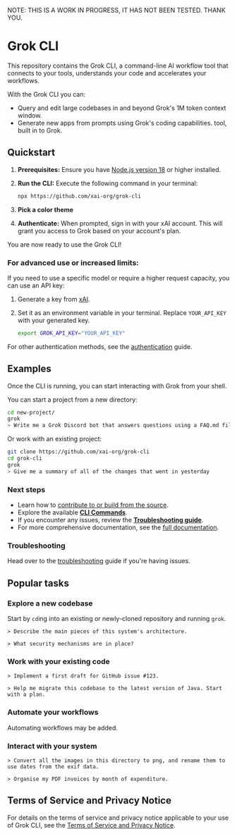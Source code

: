 NOTE: THIS IS A WORK IN PROGRESS, IT HAS NOT BEEN TESTED. THANK YOU.

# Grok CLI

This repository contains the Grok CLI, a command-line AI workflow tool that connects to your
tools, understands your code and accelerates your workflows.

With the Grok CLI you can:

- Query and edit large codebases in and beyond Grok's 1M token context window.
- Generate new apps from prompts using Grok's coding capabilities.
  tool, built in to Grok.

## Quickstart

1. **Prerequisites:** Ensure you have [Node.js version 18](https://nodejs.org/en/download) or higher installed.
2. **Run the CLI:** Execute the following command in your terminal:

   ```bash
   npx https://github.com/xai-org/grok-cli
   ```

3. **Pick a color theme**
4. **Authenticate:** When prompted, sign in with your xAI account. This will grant you access to Grok based on your account's plan.

You are now ready to use the Grok CLI!

### For advanced use or increased limits:

If you need to use a specific model or require a higher request capacity, you can use an API key:

1. Generate a key from [xAI](https://x.ai/api).
2. Set it as an environment variable in your terminal. Replace `YOUR_API_KEY` with your generated key.

   ```bash
   export GROK_API_KEY="YOUR_API_KEY"
   ```

For other authentication methods, see the [authentication](./docs/cli/authentication.md) guide.

## Examples

Once the CLI is running, you can start interacting with Grok from your shell.

You can start a project from a new directory:

```sh
cd new-project/
grok
> Write me a Grok Discord bot that answers questions using a FAQ.md file I will provide
```

Or work with an existing project:

```sh
git clone https://github.com/xai-org/grok-cli
cd grok-cli
grok
> Give me a summary of all of the changes that went in yesterday
```

### Next steps

- Learn how to [contribute to or build from the source](./CONTRIBUTING.md).
- Explore the available **[CLI Commands](./docs/cli/commands.md)**.
- If you encounter any issues, review the **[Troubleshooting guide](./docs/troubleshooting.md)**.
- For more comprehensive documentation, see the [full documentation](./docs/index.md).

### Troubleshooting

Head over to the [troubleshooting](docs/troubleshooting.md) guide if you're
having issues.

## Popular tasks

### Explore a new codebase

Start by `cd`ing into an existing or newly-cloned repository and running `grok`.

```text
> Describe the main pieces of this system's architecture.
```

```text
> What security mechanisms are in place?
```

### Work with your existing code

```text
> Implement a first draft for GitHub issue #123.
```

```text
> Help me migrate this codebase to the latest version of Java. Start with a plan.
```

### Automate your workflows

Automating workflows may be added.

### Interact with your system

```text
> Convert all the images in this directory to png, and rename them to use dates from the exif data.
```

```text
> Organise my PDF invoices by month of expenditure.
```

## Terms of Service and Privacy Notice

For details on the terms of service and privacy notice applicable to your use of Grok CLI, see the [Terms of Service and Privacy Notice](./docs/tos-privacy.md).
